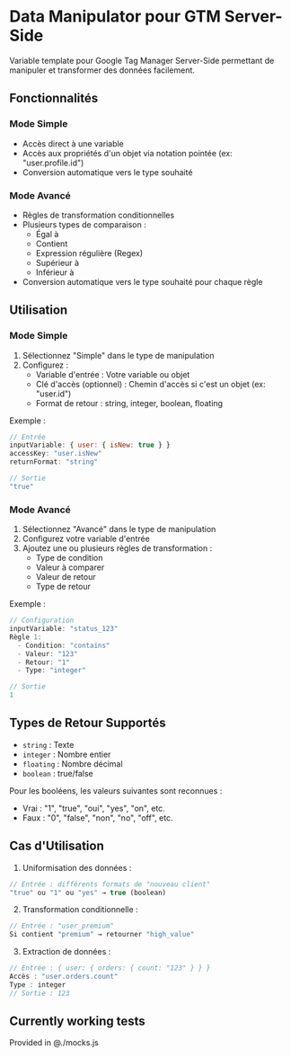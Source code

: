 # Data Manipulator pour GTM Server-Side

Variable template pour Google Tag Manager Server-Side permettant de manipuler et transformer des données facilement.

## Fonctionnalités

### Mode Simple
- Accès direct à une variable
- Accès aux propriétés d'un objet via notation pointée (ex: "user.profile.id")
- Conversion automatique vers le type souhaité

### Mode Avancé
- Règles de transformation conditionnelles
- Plusieurs types de comparaison :
  - Égal à
  - Contient
  - Expression régulière (Regex)
  - Supérieur à
  - Inférieur à
- Conversion automatique vers le type souhaité pour chaque règle

## Utilisation

### Mode Simple

1. Sélectionnez "Simple" dans le type de manipulation
2. Configurez :
   - Variable d'entrée : Votre variable ou objet
   - Clé d'accès (optionnel) : Chemin d'accès si c'est un objet (ex: "user.id")
   - Format de retour : string, integer, boolean, floating

Exemple :
```javascript
// Entrée
inputVariable: { user: { isNew: true } }
accessKey: "user.isNew"
returnFormat: "string"

// Sortie
"true"
```

### Mode Avancé

1. Sélectionnez "Avancé" dans le type de manipulation
2. Configurez votre variable d'entrée
3. Ajoutez une ou plusieurs règles de transformation :
   - Type de condition
   - Valeur à comparer
   - Valeur de retour
   - Type de retour

Exemple :
```javascript
// Configuration
inputVariable: "status_123"
Règle 1:
  - Condition: "contains"
  - Valeur: "123"
  - Retour: "1"
  - Type: "integer"

// Sortie
1
```

## Types de Retour Supportés

- `string` : Texte
- `integer` : Nombre entier
- `floating` : Nombre décimal
- `boolean` : true/false

Pour les booléens, les valeurs suivantes sont reconnues :
- Vrai : "1", "true", "oui", "yes", "on", etc.
- Faux : "0", "false", "non", "no", "off", etc.

## Cas d'Utilisation

1. Uniformisation des données :
```javascript
// Entrée : différents formats de "nouveau client"
"true" ou "1" ou "yes" → true (boolean)
```

2. Transformation conditionnelle :
```javascript
// Entrée : "user_premium"
Si contient "premium" → retourner "high_value"
```

3. Extraction de données :
```javascript
// Entrée : { user: { orders: { count: "123" } } }
Accès : "user.orders.count"
Type : integer
// Sortie : 123
```

## Currently working tests

Provided in @./mocks.js
